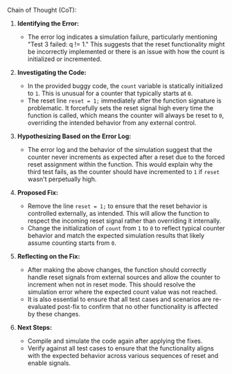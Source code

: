 Chain of Thought (CoT):

1. **Identifying the Error:**
   - The error log indicates a simulation failure, particularly mentioning "Test 3 failed: q != 1." This suggests that the reset functionality might be incorrectly implemented or there is an issue with how the count is initialized or incremented.

2. **Investigating the Code:**
   - In the provided buggy code, the `count` variable is statically initialized to `1`. This is unusual for a counter that typically starts at `0`.
   - The reset line `reset = 1;` immediately after the function signature is problematic. It forcefully sets the reset signal high every time the function is called, which means the counter will always be reset to `0`, overriding the intended behavior from any external control.

3. **Hypothesizing Based on the Error Log:**
   - The error log and the behavior of the simulation suggest that the counter never increments as expected after a reset due to the forced reset assignment within the function. This would explain why the third test fails, as the counter should have incremented to `1` if `reset` wasn't perpetually high.

4. **Proposed Fix:**
   - Remove the line `reset = 1;` to ensure that the reset behavior is controlled externally, as intended. This will allow the function to respect the incoming reset signal rather than overriding it internally.
   - Change the initialization of `count` from `1` to `0` to reflect typical counter behavior and match the expected simulation results that likely assume counting starts from `0`.

5. **Reflecting on the Fix:**
   - After making the above changes, the function should correctly handle reset signals from external sources and allow the counter to increment when not in reset mode. This should resolve the simulation error where the expected count value was not reached.
   - It is also essential to ensure that all test cases and scenarios are re-evaluated post-fix to confirm that no other functionality is affected by these changes.

6. **Next Steps:**
   - Compile and simulate the code again after applying the fixes.
   - Verify against all test cases to ensure that the functionality aligns with the expected behavior across various sequences of reset and enable signals.